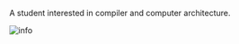 A student interested in compiler and computer architecture.

![info](https://github-readme-stats.vercel.app/api?username=linuxlonelyeagle&show_icons=true&count_private=true&hide=prs&theme=default_repocard)
